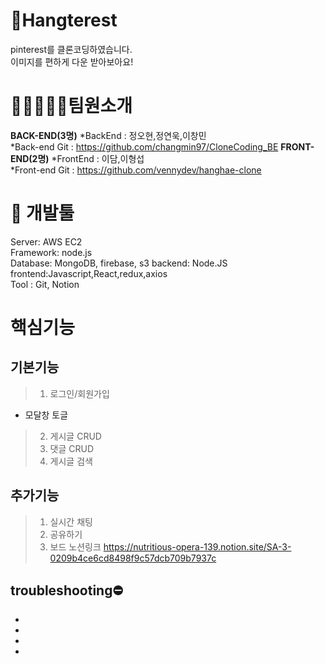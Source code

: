 # 👋Hangterest
pinterest를 클론코딩하였습니다.  
이미지를 편하게 다운 받아보아요!  

# 👨🏻‍🤝‍👨🏻팀원소개
**BACK-END(3명)**
*BackEnd : 정오현,정연욱,이창민  
*Back-end Git : https://github.com/changmin97/CloneCoding_BE 
**FRONT-END(2명)**
*FrontEnd : 이담,이형섭  
*Front-end Git : https://github.com/vennydev/hanghae-clone

# 🔨 개발툴
Server: AWS EC2  
Framework: node.js  
Database: MongoDB, firebase, s3 
backend: Node.JS 
frontend:Javascript,React,redux,axios  
Tool : Git, Notion  

# 핵심기능

## 기본기능
> 1.  로그인/회원가입
- 모달창 토글
> 2.  게시글 CRUD
> 3.  댓글 CRUD
> 4.  게시글 검색
## 추가기능
> 1.  실시간 채팅
> 2.  공유하기
> 3.  보드
노션링크
https://nutritious-opera-139.notion.site/SA-3-0209b4ce6cd8498f9c57dcb709b7937c

## troubleshooting⛔️
-
-
-
-
